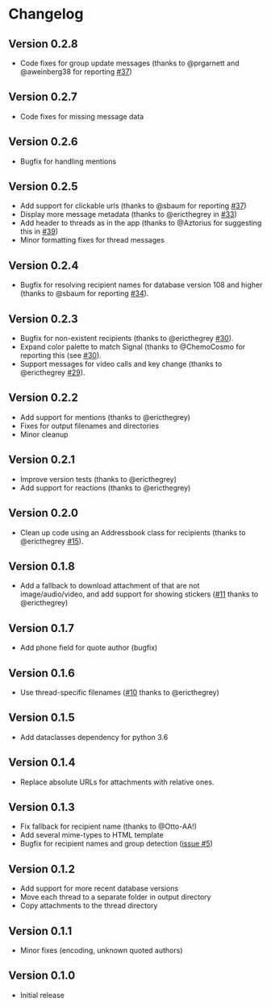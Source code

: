 # Changelog

## Version 0.2.8

* Code fixes for group update messages (thanks to @prgarnett and @aweinberg38 
  for reporting [#37](https://github.com/GjjvdBurg/signal2html/issues/57))

## Version 0.2.7

* Code fixes for missing message data

## Version 0.2.6

* Bugfix for handling mentions

## Version 0.2.5

* Add support for clickable urls (thanks to @sbaum for reporting 
  [#37](https://github.com/GjjvdBurg/signal2html/issues/37))
* Display more message metadata (thanks to @ericthegrey in 
  [#33](https://github.com/GjjvdBurg/signal2html/pull/33))
* Add header to threads as in the app (thanks to @Aztorius for suggesting this 
  in [#39](https://github.com/GjjvdBurg/signal2html/issues/39))
* Minor formatting fixes for thread messages

## Version 0.2.4

* Bugfix for resolving recipient names for database version 108 and higher 
  (thanks to @sbaum for reporting 
  [#34](https://github.com/GjjvdBurg/signal2html/issues/34)).

## Version 0.2.3

* Bugfix for non-existent recipients (thanks to @ericthegrey 
  [#30](https://github.com/GjjvdBurg/signal2html/issues/30)).
* Expand color palette to match Signal (thanks to @ChemoCosmo for reporting 
  this (see [#30](https://github.com/GjjvdBurg/signal2html/issues/30)).
* Support messages for video calls and key change (thanks to @ericthegrey 
  [#29](https://github.com/GjjvdBurg/signal2html/pull/29)).

## Version 0.2.2

* Add support for mentions (thanks to @ericthegrey)
* Fixes for output filenames and directories
* Minor cleanup

## Version 0.2.1

* Improve version tests (thanks to @ericthegrey)
* Add support for reactions (thanks to @ericthegrey)

## Version 0.2.0

* Clean up code using an Addressbook class for recipients (thanks to 
  @ericthegrey [#15](https://github.com/GjjvdBurg/signal2html/pull/15)).

## Version 0.1.8

* Add a fallback to download attachment of that are not image/audio/video, and 
  add support for showing stickers 
  ([#11](https://github.com/GjjvdBurg/signal2html/pull/11) thanks to 
  @ericthegrey)

## Version 0.1.7

* Add phone field for quote author (bugfix)

## Version 0.1.6

* Use thread-specific filenames
  ([#10](https://github.com/GjjvdBurg/signal2html/pull/10) thanks to 
  @ericthegrey)

## Version 0.1.5

* Add dataclasses dependency for python 3.6

## Version 0.1.4

* Replace absolute URLs for attachments with relative ones.

## Version 0.1.3

* Fix fallback for recipient name (thanks to @Otto-AA!)
* Add several mime-types to HTML template
* Bugfix for recipient names and group detection
  ([issue #5](https://github.com/GjjvdBurg/signal2html/issues/5))

## Version 0.1.2

* Add support for more recent database versions
* Move each thread to a separate folder in output directory
* Copy attachments to the thread directory

## Version 0.1.1

* Minor fixes (encoding, unknown quoted authors)

## Version 0.1.0

* Initial release

